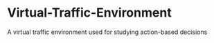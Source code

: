 # Virtual-Traffic-Environment
A virtual traffic environment used for studying action-based decisions
